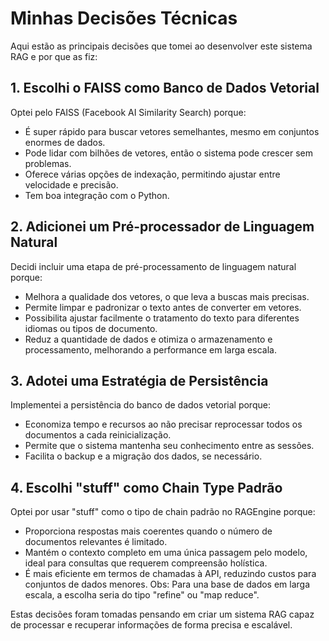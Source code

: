 # Minhas Decisões Técnicas

Aqui estão as principais decisões que tomei ao desenvolver este sistema RAG e por que as fiz:

## 1. Escolhi o FAISS como Banco de Dados Vetorial

Optei pelo FAISS (Facebook AI Similarity Search) porque:

- É super rápido para buscar vetores semelhantes, mesmo em conjuntos enormes de dados.
- Pode lidar com bilhões de vetores, então o sistema pode crescer sem problemas.
- Oferece várias opções de indexação, permitindo ajustar entre velocidade e precisão.
- Tem boa integração com o Python.

## 2. Adicionei um Pré-processador de Linguagem Natural

Decidi incluir uma etapa de pré-processamento de linguagem natural porque:

- Melhora a qualidade dos vetores, o que leva a buscas mais precisas.
- Permite limpar e padronizar o texto antes de converter em vetores.
- Possibilita ajustar facilmente o tratamento do texto para diferentes idiomas ou tipos de documento.
- Reduz a quantidade de dados e otimiza o armazenamento e processamento, melhorando a performance em larga escala.

## 3. Adotei uma Estratégia de Persistência

Implementei a persistência do banco de dados vetorial porque:

- Economiza tempo e recursos ao não precisar reprocessar todos os documentos a cada reinicialização.
- Permite que o sistema mantenha seu conhecimento entre as sessões.
- Facilita o backup e a migração dos dados, se necessário.

## 4. Escolhi "stuff" como Chain Type Padrão

Optei por usar "stuff" como o tipo de chain padrão no RAGEngine porque:

- Proporciona respostas mais coerentes quando o número de documentos relevantes é limitado.
- Mantém o contexto completo em uma única passagem pelo modelo, ideal para consultas que requerem compreensão holística.
- É mais eficiente em termos de chamadas à API, reduzindo custos para conjuntos de dados menores.
Obs: Para una base de dados em larga escala, a escolha seria do tipo "refine" ou "map reduce".

Estas decisões foram tomadas pensando em criar um sistema RAG capaz de processar e recuperar informações de forma precisa e escalável.